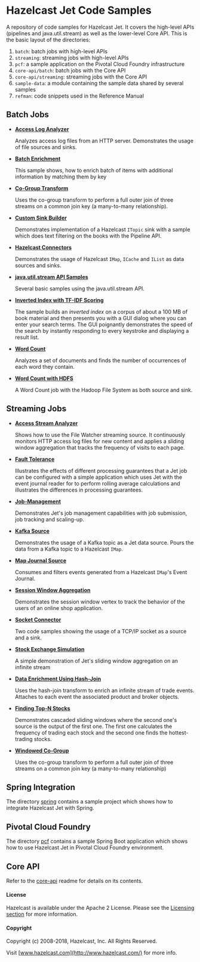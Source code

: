 # Hazelcast Jet Code Samples

A repository of code samples for Hazelcast Jet. It covers the high-level
APIs (pipelines and java.util.stream) as well as the lower-level Core API.
This is the basic layout of the directories:

1. `batch`: batch jobs with high-level APIs
2. `streaming`: streaming jobs with high-level APIs
4. `pcf`: a sample application on the Pivotal Cloud Foundry infrastructure
3. `core-api/batch`: batch jobs with the Core API
3. `core-api/streaming`: streaming jobs with the Core API
4. `sample-data`: a module containing the sample data shared by
   several samples
5. `refman`: code snippets used in the Reference Manual

## Batch Jobs

- **[Access Log Analyzer](batch/access-log-analyzer/src/main/java/AccessLogAnalyzer.java)**

  Analyzes access log files from an HTTP server. Demonstrates the usage
  of file sources and sinks.

- **[Batch Enrichment](batch/batch-enrichment/src/main/java/)**

    This sample shows, how to enrich batch of items with additional
    information by matching them by key

- **[Co-Group Transform](batch/co-group/src/main/java/CoGroup.java)**

  Uses the co-group transform to perform a full outer join of three
  streams on a common join key (a many-to-many relationship).

- **[Custom Sink Builder](batch/custom-sink-builder/src/main/java)**

	Demonstrates implementation of a Hazelcast `ITopic` sink with a sample
	which does text filtering on the books with the	Pipeline API.

- **[Hazelcast Connectors](batch/hazelcast-connectors/src/main/java)**

	Demonstrates the usage of Hazelcast `IMap`, `ICache` and `IList` as
	data sources and sinks.

- **[java.util.stream API Samples](batch/java.util.stream/src/main/java)**

	Several basic samples using the java.util.stream API.

- **[Inverted Index with TF-IDF Scoring](batch/tf-idf/src/main/java/TfIdf.java)**

    The sample builds an _inverted index_ on a corpus of about a 100 MB of book
    material and then presents you with a GUI dialog where you can enter
    your search terms. The GUI poignantly demonstrates the speed of the
    search by instantly responding to every keystroke and displaying a
    result list.

- **[Word Count](batch/wordcount/src/main/java/WordCount.java)**

	Analyzes a set of documents and finds the number of occurrences of
	each word they contain.

- **[Word Count with HDFS](batch/wordcount-hadoop/src/main/java/HadoopWordCount.java)**

   A Word Count job with the Hadoop File System as both source and sink.
   
## Streaming Jobs

- **[Access Stream Analyzer](streaming/access-stream-analyzer/src/main/java/AccessStreamAnalyzer.java)**

    Shows how to use the File Watcher streaming source. It continuously
     monitors HTTP access log files for new content and applies a sliding
     window aggregation that tracks the frequency of visits to each page.

- **[Fault Tolerance](streaming/fault-tolerance/src/main/java/FaultTolerance.java)**

    Illustrates the effects of different processing guarantees that
    a Jet job can be configured with a simple application which uses Jet with the event journal reader for
    to perform rolling average calculations and illustrates the differences in processing guarantees.

- **[Job-Management](streaming/job-management/src/main/java/)**

    Demonstrates Jet's job management capabilities with job submission, job tracking and scaling-up.

- **[Kafka Source](streaming/kafka-source/src/main/java/KafkaSource.java)**

	Demonstrates the usage of a Kafka topic as a Jet data source. Pours
	the data from a Kafka topic to a Hazelcast `IMap`.

- **[Map Journal Source](streaming/map-journal-source/src/main/java/MapJournalSource.java)**

	Consumes and filters events generated from a Hazelcast `IMap`'s
	Event Journal.

- **[Session Window Aggregation](streaming/session-windows/src/main/java/SessionWindow.java)**

  Demonstrates the session window vertex to track the behavior of the
  users of an online shop application.

- **[Socket Connector](streaming/socket-connector/src/main/java)**

 	Two code samples showing the usage of a TCP/IP socket as a source
 	and a sink.

- **[Stock Exchange Simulation](streaming/stock-exchange/src/main/java)**

    A simple demonstration of Jet's sliding window aggregation on an infinite stream

- **[Data Enrichment Using Hash-Join](streaming/streaming-enrichment/src/main/java/StreamingEnrichment.java)**

	Uses the hash-join transform to enrich an infinite stream of trade
	events. Attaches to each event the associated product and broker
	objects.

- **[Finding Top-N Stocks](streaming/top-n-stocks/src/main/java/TopNStocks.java)**

    Demonstrates cascaded sliding windows where the second one's source
    is the output of the first one. The first one calculates the
    frequency 	of trading each stock and the second one finds the
    hottest-trading stocks.

- **[Windowed Co-Group](streaming/windowed-cogroup/src/main/java)**

    Uses the co-group transform to perform a full outer join of three
    streams on a common join key (a many-to-many relationship)

## Spring Integration

The directory [spring](spring) contains a sample project which shows how to integrate 
Hazelcast Jet with Spring.
 			
## Pivotal Cloud Foundry

The directory [pcf](pcf) contains a sample Spring Boot application which shows how to use Hazelcast Jet in Pivotal Cloud Foundry environment. 

## Core API

Refer to the [core-api](core-api) readme for details on its contents.

#### License

Hazelcast is available under the Apache 2 License. Please see the 
[Licensing section](http://docs.hazelcast.org/docs/latest-dev/manual/html-single/index.html#licensing) 
for more information.

#### Copyright

Copyright (c) 2008-2018, Hazelcast, Inc. All Rights Reserved.

Visit [www.hazelcast.com](http://www.hazelcast.com/) for more info.
